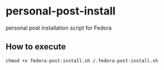 # personal-post-install
personal post installation script for Fedora

## How to execute 
`chmod +x fedora-post-install.sh
/.fedora-post-install.sh`
